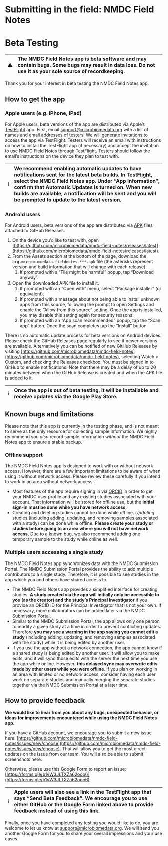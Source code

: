 # Submitting in the field: NMDC Field Notes

# Beta Testing

| ⚠️ | The NMDC Field Notes app is beta software and may contain bugs. Some bugs may result in data loss. Do not use it as your sole source of recordkeeping. |
| ----: | :---- |

Thank you for your interest in beta testing the NMDC Field Notes app.

## How to get the app

### Apple users (e.g. iPhone, iPad)

For Apple users, beta versions of the app are distributed via Apple’s [TestFlight](https://testflight.apple.com/) app. First, email [support@microbiomedata.org](mailto:support@microbiomedata.org) with a list of names and email addresses of testers. We will generate invitations to access the app via TestFlight. Testers will receive an email with instructions on how to install the TestFlight app (if necessary) and accept the invitation to use NMDC Field Notes through TestFlight. Testers should follow the email’s instructions on the device they plan to test with.

| ℹ️ | We recommend enabling automatic updates to have notifications sent for the latest beta builds. In TestFlight, select the NMDC Field Notes app. Under “App Information”, confirm that Automatic Updates is turned on. When new builds are available, a notification will be sent and you will be prompted to update to the latest version.  |
| ----: | :---- |

### Android users

For Android users, beta versions of the app are distributed via [APK](https://en.wikipedia.org/wiki/Apk_\(file_format\)) files attached to GitHub Releases.

1. On the device you’d like to test with, open [https://github.com/microbiomedata/nmdc-field-notes/releases/latest](https://github.com/microbiomedata/nmdc-field-notes/releases/latest).   
2. From the Assets section at the bottom of the page, download the `org.microbiomedata.fieldnotes-***.apk` file (the asterisks represent version and build information that will change with each release).  
   1. If prompted with a “File might be harmful” popup, tap “Download anyway”.  
3. Open the downloaded APK file to install it.   
   1. If prompted with an “Open with” menu, select “Package installer” (or equivalent).  
   2. If prompted with a message about not being able to install unknown apps from this source, following the prompt to open Settings and enable the “Allow from this source” setting. Once the app is installed, you may disable this setting again for security reasons.  
   3. If prompted with an “App scan recommended” popup, tap the “Scan app” button. Once the scan completes tap the “Install” button.

There is no automatic update process for beta versions on Android devices. Please check the GitHub Releases page regularly to see if newer versions are available. Alternatively you can be notified of new GitHub Releases by visiting [https://github.com/microbiomedata/nmdc-field-notes](https://github.com/microbiomedata/nmdc-field-notes), selecting Watch \> Custom, and checking the Releases checkbox. You must be signed in to GitHub to enable notifications. Note that there may be a delay of up to 20 minutes between when the GitHub Release is created and when the APK file is added to it.

| ℹ️ | Once the app is out of beta testing, it will be installable and receive updates via the Google Play Store. |
| ----: | :---- |

## Known bugs and limitations

Please note that this app is currently in the testing phase, and is not meant to serve as the only resource for collecting sample information. We highly recommend you _also_ record sample information _without_ the NMDC Field Notes app to ensure a stable backup.  

### Offline support

The NMDC Field Notes app is designed to work with or without network access. However, there are a few important limitations to be aware of when using it without network access. Please review these carefully if you intend to work in an area without network access.

* Most features of the app require signing in via [ORCID](https://orcid.org/) in order to get your NMDC user profile and any existing studies associated with your account. That information will be stored for offline use, but the **initial sign-in must be done while you have network access**.  
* Creating and deleting studies cannot be done while offline. *Updating* studies (including adding, updating, and removing samples associated with a study) can be done while offline. **Please create your study or studies before going to an area where you will not have network access.** Due to a known bug, we also recommend adding one temporary sample to the study while online as well.

### Multiple users accessing a single study

The NMDC Field Notes app synchronizes data with the NMDC Submission Portal. The NMDC Submission Portal provides the ability to add multiple contributors to a single study. Therefore, it is possible to see studies in the app which you and others have shared access to.

* The NMDC Field Notes app provides a simplified interface for creating studies. **A study created via the app will initially only be accessible to you (as the creator) and the study’s Principal Investigator** if you provide an ORCID iD for the Principal Investigator that is not your own. If necessary, more collaborators can be added later via the NMDC Submission Portal.  
* Similar to the NMDC Submission Portal, the app allows only one person to modify a given study at a time in order to prevent conflicting updates. Therefore **you may see a warning in the app saying you cannot edit a study** (including adding, updating, and removing samples associated with the study) while it is being edited by another user.  
* If you use the app without a network connection, the app cannot know if a shared study is being edited by another user. It will allow you to make edits, and it will sync those edits with the server the next time you use the app while online. However, **this delayed sync may overwrite edits made by other users while you were offline**. If you plan on working in an area with limited or no network access, consider having each user work on separate studies and manually merging the separate studies together via the NMDC Submission Portal at a later time.

## How to provide feedback

**We would like to hear from you about any bugs, unexpected behavior, or ideas for improvements encountered while using the NMDC Field Notes app.**

If you have a GitHub account, we encourage you to submit a new issue here: [https://github.com/microbiomedata/nmdc-field-notes/issues/new/choose](https://github.com/microbiomedata/nmdc-field-notes/issues/new/choose). That will allow you to get the most direct updates on the issue from our team. You will also be able to submit screenshots here.

Otherwise, please use this Google Form to report an issue: [https://forms.gle/b1vW3JLTXZa62ooo6](https://forms.gle/b1vW3JLTXZa62ooo6).

| ℹ️ | Apple users will also see a link in the TestFlight app that says “Send Beta Feedback”. We encourage you to use either GitHub or the Google Form linked above to provide feedback instead of using this link. |
| ----: | :---- |

Finally, once you have completed any testing you would like to do, you are welcome to let us know at [support@microbiomedata.org](mailto:support@microbiomedata.org). We will send you another Google Form for you to share your overall impressions and your use cases.